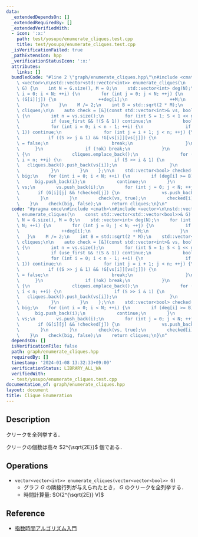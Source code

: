 ```yaml
---
data:
  _extendedDependsOn: []
  _extendedRequiredBy: []
  _extendedVerifiedWith:
  - icon: ':x:'
    path: test/yosupo/enumerate_cliques.test.cpp
    title: test/yosupo/enumerate_cliques.test.cpp
  _isVerificationFailed: true
  _pathExtension: hpp
  _verificationStatusIcon: ':x:'
  attributes:
    links: []
  bundledCode: "#line 2 \"graph/enumerate_cliques.hpp\"\n#include <cmath>\n#include\
    \ <vector>\n\nstd::vector<std::vector<int>> enumerate_cliques(\n    const std::vector<std::vector<bool>>&\
    \ G) {\n    int N = G.size(), M = 0;\n    std::vector<int> deg(N);\n    for (int\
    \ i = 0; i < N; ++i) {\n        for (int j = 0; j < N; ++j) {\n            if\
    \ (G[i][j]) {\n                ++deg[i];\n                ++M;\n            }\n\
    \        }\n    }\n    M /= 2;\n    int B = std::sqrt(2 * M);\n    std::vector<std::vector<int>>\
    \ cliques;\n\n    auto check = [&](const std::vector<int>& vs, bool use_first)\
    \ {\n        int n = vs.size();\n        for (int S = 1; S < 1 << n; ++S) {\n\
    \            if (use_first && !(S & 1)) continue;\n            bool ok = true;\n\
    \            for (int i = 0; i < n - 1; ++i) {\n                if (!(S >> i &\
    \ 1)) continue;\n                for (int j = i + 1; j < n; ++j) {\n         \
    \           if ((S >> j & 1) && !G[vs[i]][vs[j]]) {\n                        ok\
    \ = false;\n                        break;\n                    }\n          \
    \      }\n                if (!ok) break;\n            }\n            if (ok)\
    \ {\n                cliques.emplace_back();\n                for (int i = 0;\
    \ i < n; ++i) {\n                    if (S >> i & 1) {\n                     \
    \   cliques.back().push_back(vs[i]);\n                    }\n                }\n\
    \            }\n        }\n    };\n\n    std::vector<bool> checked(N);\n    std::vector<int>\
    \ big;\n    for (int i = 0; i < N; ++i) {\n        if (deg[i] >= B) {\n      \
    \      big.push_back(i);\n            continue;\n        }\n        std::vector<int>\
    \ vs;\n        vs.push_back(i);\n        for (int j = 0; j < N; ++j) {\n     \
    \       if (G[i][j] && !checked[j]) {\n                vs.push_back(j);\n    \
    \        }\n        }\n        check(vs, true);\n        checked[i] = true;\n\
    \    }\n    check(big, false);\n    return cliques;\n}\n"
  code: "#pragma once\n#include <cmath>\n#include <vector>\n\nstd::vector<std::vector<int>>\
    \ enumerate_cliques(\n    const std::vector<std::vector<bool>>& G) {\n    int\
    \ N = G.size(), M = 0;\n    std::vector<int> deg(N);\n    for (int i = 0; i <\
    \ N; ++i) {\n        for (int j = 0; j < N; ++j) {\n            if (G[i][j]) {\n\
    \                ++deg[i];\n                ++M;\n            }\n        }\n \
    \   }\n    M /= 2;\n    int B = std::sqrt(2 * M);\n    std::vector<std::vector<int>>\
    \ cliques;\n\n    auto check = [&](const std::vector<int>& vs, bool use_first)\
    \ {\n        int n = vs.size();\n        for (int S = 1; S < 1 << n; ++S) {\n\
    \            if (use_first && !(S & 1)) continue;\n            bool ok = true;\n\
    \            for (int i = 0; i < n - 1; ++i) {\n                if (!(S >> i &\
    \ 1)) continue;\n                for (int j = i + 1; j < n; ++j) {\n         \
    \           if ((S >> j & 1) && !G[vs[i]][vs[j]]) {\n                        ok\
    \ = false;\n                        break;\n                    }\n          \
    \      }\n                if (!ok) break;\n            }\n            if (ok)\
    \ {\n                cliques.emplace_back();\n                for (int i = 0;\
    \ i < n; ++i) {\n                    if (S >> i & 1) {\n                     \
    \   cliques.back().push_back(vs[i]);\n                    }\n                }\n\
    \            }\n        }\n    };\n\n    std::vector<bool> checked(N);\n    std::vector<int>\
    \ big;\n    for (int i = 0; i < N; ++i) {\n        if (deg[i] >= B) {\n      \
    \      big.push_back(i);\n            continue;\n        }\n        std::vector<int>\
    \ vs;\n        vs.push_back(i);\n        for (int j = 0; j < N; ++j) {\n     \
    \       if (G[i][j] && !checked[j]) {\n                vs.push_back(j);\n    \
    \        }\n        }\n        check(vs, true);\n        checked[i] = true;\n\
    \    }\n    check(big, false);\n    return cliques;\n}\n"
  dependsOn: []
  isVerificationFile: false
  path: graph/enumerate_cliques.hpp
  requiredBy: []
  timestamp: '2024-01-08 13:32:33+09:00'
  verificationStatus: LIBRARY_ALL_WA
  verifiedWith:
  - test/yosupo/enumerate_cliques.test.cpp
documentation_of: graph/enumerate_cliques.hpp
layout: document
title: Clique Enumeration
---
```


## Description

クリークを全列挙する．

クリークの個数は高々 $2^{\sqrt{2E}}$ 個である．

## Operations

- `vector<vector<int>> enumerate_cliques(vector<vector<bool>> G)`
    - グラフ $G$ の隣接行列が与えられたとき， $G$ のクリークを全列挙する．
    - 時間計算量: $O(2^{\sqrt{2E}} V)$


## Reference

- [指数時間アルゴリズム入門](https://www.slideshare.net/wata_orz/ss-12131479)